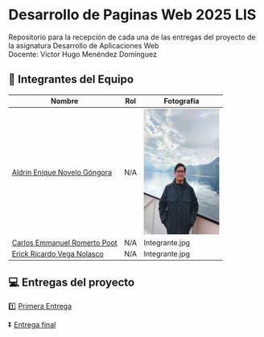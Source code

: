 # Desarrollo de Paginas Web 2025 LIS
Repositorio para la recepción de cada una de las entregas del proyecto de la asignatura Desarrollo de Aplicaciones Web
<br> Docente: Victor Hugo Menéndez Domínguez

## :baby_chick: Integrantes del Equipo

| Nombre | Rol | Fotografia |
|--------|-----|------------|
| [Aldrin Enique Novelo Góngora](https://github.com/Aldrin1710)| N/A | <img src="/Assets/AldrinNovelo.jpg" width="150" height="250"/>|
| [Carlos Emmanuel Romerto Poot](https://github.com/CarlosRomero123)| N/A |Integrante.jpg |
| [Erick Ricardo Vega Nolasco](https://pages.github.com/)| N/A | Integrante.jpg |


##  :computer: Entregas del proyecto

:one: [Primera Entrega](https://github.com/Aldrin1710/Desarrollo-de-Paginas-Web-2025/blob/main/Entregas/Primera%20Entrega)

:arrow_double_down: [Entrega final](https://github.com/Aldrin1710/Desarrollo-de-Paginas-Web-2025-/blob/main/Entregas/Entrega%20Final)
